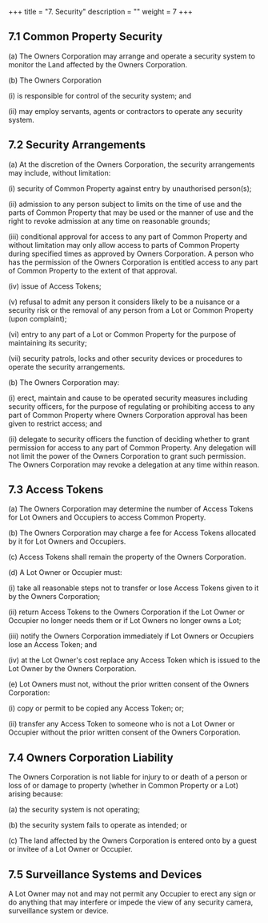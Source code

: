 +++
title = "7. Security"
description = ""
weight = 7
+++

## 7.1	Common Property Security
(a)	The Owners Corporation may arrange and operate a security system to monitor the Land affected by the Owners Corporation.

(b)	The Owners Corporation

(i)	is responsible for control of the security system; and

(ii)	may employ servants, agents or contractors to operate any security system.

## 7.2	Security Arrangements
(a)	At the discretion of the Owners Corporation, the security arrangements may include, without limitation:

(i)	security of Common Property against entry by unauthorised person(s);

(ii)	admission to any person subject to limits on the time of use and the parts of Common Property that may be used or the manner of use and the right to revoke admission at any time on reasonable grounds;

(iii)	conditional approval for access to any part of Common Property and without limitation may only allow access to parts of Common Property during specified times as approved by Owners Corporation. A person who has the permission of the Owners Corporation is entitled access to any part of Common Property to the extent of that approval.

(iv)	issue of Access Tokens;

(v)	refusal to admit any person it considers likely to be a nuisance or a security risk or the removal of any person from a Lot or Common Property (upon complaint);

(vi)	entry to any part of a Lot or Common Property for the purpose of maintaining its security;

(vii)	security patrols, locks and other security devices or procedures to operate the security arrangements.

(b)	The Owners Corporation may:

(i)	erect, maintain and cause to be operated security measures including security officers, for the purpose of regulating or prohibiting access to any part of Common Property where Owners Corporation approval has been given to restrict access; and

(ii)	delegate to security officers the function of deciding whether to grant permission for access to any part of Common Property. Any delegation will not limit the power of the Owners Corporation to grant such permission. The Owners Corporation may revoke a delegation at any time within reason.

## 7.3	Access Tokens
(a)	The Owners Corporation may determine the number of Access Tokens for Lot Owners and Occupiers to access Common Property.

(b)	The Owners Corporation may charge a fee for Access Tokens allocated by it for Lot Owners and Occupiers.

(c)	Access Tokens shall remain the property of the Owners Corporation.
 
(d)	A Lot Owner or Occupier must:

(i)	take all reasonable steps not to transfer or lose Access Tokens given to it by the Owners Corporation;

(ii)	return Access Tokens to the Owners Corporation if the Lot Owner or Occupier no longer needs them or if Lot Owners no longer owns a Lot;

(iii)	notify the Owners Corporation immediately if Lot Owners or Occupiers lose an Access Token; and

(iv)	at the Lot Owner's cost replace any Access Token which is issued to the Lot Owner by the Owners Corporation.

(e)	Lot Owners must not, without the prior written consent of the Owners Corporation:

(i)	copy or permit to be copied any Access Token; or;

(ii)	transfer any Access Token to someone who is not a Lot Owner or Occupier without the prior written consent of the Owners Corporation.

## 7.4	Owners Corporation Liability
The Owners Corporation is not liable for injury to or death of a person or loss of or damage to property (whether in Common Property or a Lot) arising because:

(a)	the security system is not operating;

(b)	the security system fails to operate as intended; or

(c)	The land affected by the Owners Corporation is entered onto by a guest or invitee of a Lot Owner or Occupier.

## 7.5	Surveillance Systems and Devices
A Lot Owner may not and may not permit any Occupier to erect any sign or do anything that may interfere or impede the view of any security camera, surveillance system or device.
